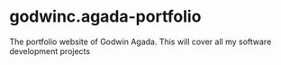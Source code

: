 # godwinc.agada-portfolio
The portfolio website of Godwin Agada. This will cover all my software development projects

